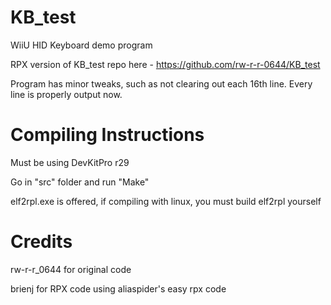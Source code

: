 # KB_test
WiiU HID Keyboard demo program

RPX version of KB_test repo here - https://github.com/rw-r-r-0644/KB_test

Program has minor tweaks, such as not clearing out each 16th line.  Every line is properly output now.

# Compiling Instructions
Must be using DevKitPro r29

Go in "src" folder and run "Make"

elf2rpl.exe is offered, if compiling with linux, you must build elf2rpl yourself

# Credits
rw-r-r_0644 for original code

brienj for RPX code using aliaspider's easy rpx code
